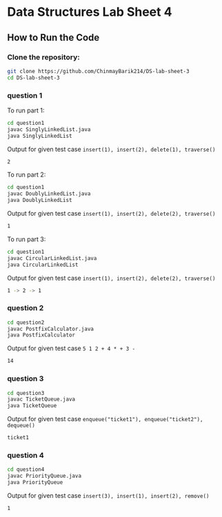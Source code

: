 # Data Structures Lab Sheet 4

## How to Run the Code

### Clone the repository:
```bash
git clone https://github.com/ChinmayBarik214/DS-lab-sheet-3
cd DS-lab-sheet-3
```
### question 1
To run part 1:
```bash
cd question1
javac SinglyLinkedList.java
java SinglyLinkedList
```
Output for given test case `insert(1), insert(2), delete(1), traverse()`
```bash
2
```
To run part 2:
```bash
cd question1
javac DoublyLinkedList.java
java DoublyLinkedList
```
Output for given test case `insert(1), insert(2), delete(2), traverse()`
```bash
1
```
To run part 3:
```bash
cd question1
javac CircularLinkedList.java
java CircularLinkedList
```
Output for given test case `insert(1), insert(2), delete(2), traverse()`
```bash
1 -> 2 -> 1
```
### question 2
```bash
cd question2
javac PostfixCalculator.java
java PostfixCalculator
```
Output for given test case `5 1 2 + 4 * + 3 -`
```bash
14
```
### question 3
```bash
cd question3
javac TicketQueue.java
java TicketQueue
```
Output for given test case `enqueue("ticket1"), enqueue("ticket2"), dequeue()`
```bash
ticket1
```
### question 4
```bash
cd question4
javac PriorityQueue.java
java PriorityQueue
```
Output for given test case `insert(3), insert(1), insert(2), remove()`
```bash
1
```